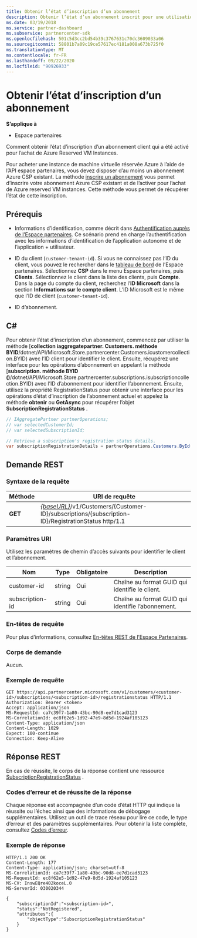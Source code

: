 ```yaml
---
title: Obtenir l’état d’inscription d’un abonnement
description: Obtenir l’état d’un abonnement inscrit pour une utilisation avec Azure Reserved VM Instances.
ms.date: 03/19/2018
ms.service: partner-dashboard
ms.subservice: partnercenter-sdk
ms.openlocfilehash: 501c5d3cc2bd54b39c3767631c70dc3609033a06
ms.sourcegitcommit: 58801b7a09c19ce57617ec4181a008a673b725f0
ms.translationtype: MT
ms.contentlocale: fr-FR
ms.lasthandoff: 09/22/2020
ms.locfileid: "90926933"
---
```

# <a name="get-subscription-registration-status"></a>Obtenir l’état d’inscription d’un abonnement

**S’applique à**

- Espace partenaires

Comment obtenir l’état d’inscription d’un abonnement client qui a été activé pour l’achat de Azure Reserved VM Instances.

Pour acheter une instance de machine virtuelle réservée Azure à l’aide de l’API espace partenaires, vous devez disposer d’au moins un abonnement Azure CSP existant. La méthode [inscrire un abonnement](register-a-subscription.md) vous permet d’inscrire votre abonnement Azure CSP existant et de l’activer pour l’achat de Azure reserved VM instances. Cette méthode vous permet de récupérer l’état de cette inscription.

## <a name="prerequisites"></a>Prérequis

- Informations d’identification, comme décrit dans [Authentification auprès de l’Espace partenaires](partner-center-authentication.md). Ce scénario prend en charge l’authentification avec les informations d’identification de l’application autonome et de l’application + utilisateur.

- ID du client (`customer-tenant-id`). Si vous ne connaissez pas l’ID du client, vous pouvez le rechercher dans le [tableau de bord](https://partner.microsoft.com/dashboard) de l’Espace partenaires. Sélectionnez **CSP** dans le menu Espace partenaires, puis **Clients**. Sélectionnez le client dans la liste des clients, puis **Compte**. Dans la page du compte du client, recherchez l’**ID Microsoft** dans la section **Informations sur le compte client**. L’ID Microsoft est le même que l’ID de client (`customer-tenant-id`).

- ID d’abonnement.

## <a name="c"></a>C\#

Pour obtenir l’état d’inscription d’un abonnement, commencez par utiliser la méthode [**collection iaggregatepartner. Customers. méthode BYID**/dotnet/API/Microsoft.Store.partnercenter.Customers.icustomercollection.BYID) avec l’ID client pour identifier le client. Ensuite, récupérez une interface pour les opérations d’abonnement en appelant la méthode [**subscription. méthode BYID ()**/dotnet/API/Microsoft.Store.partnercenter.subscriptions.isubscriptioncollection.BYID) avec l’ID d’abonnement pour identifier l’abonnement. Ensuite, utilisez la propriété RegistrationStatus pour obtenir une interface pour les opérations d’état d’inscription de l’abonnement actuel et appelez la méthode **obtenir** ou **GetAsync** pour récupérer l’objet **SubscriptionRegistrationStatus** .

``` csharp
// IAggregatePartner partnerOperations;
// var selectedCustomerId;
// var selectedSubscriptionId;

// Retrieve a subscription's registration status details.
var subscriptionRegistrationDetails = partnerOperations.Customers.ById(selectedCustomerId).Subscriptions.ById(selectedSubscriptionId).RegistrationStatus.Get();
```

## <a name="rest-request"></a>Demande REST

### <a name="request-syntax"></a>Syntaxe de la requête

| Méthode    | URI de requête                                                                                                                        |
|-----------|------------------------------------------------------------------------------------------------------------------------------------|
| **GET**  | [*{baseURL}*](partner-center-rest-urls.md)/v1/Customers/{Customer-ID}/subscriptions/{subscription-ID}/RegistrationStatus http/1.1 |

### <a name="uri-parameters"></a>Paramètres URI

Utilisez les paramètres de chemin d’accès suivants pour identifier le client et l’abonnement.

| Nom                    | Type       | Obligatoire | Description                                                   |
|-------------------------|------------|----------|---------------------------------------------------------------|
| customer-id             | string     | Oui      | Chaîne au format GUID qui identifie le client.         |
| subscription-id         | string     | Oui      | Chaîne au format GUID qui identifie l’abonnement.     |

### <a name="request-headers"></a>En-têtes de requête

Pour plus d’informations, consultez [En-têtes REST de l’Espace Partenaires](headers.md).

### <a name="request-body"></a>Corps de demande

Aucun.

### <a name="request-example"></a>Exemple de requête

```http
GET https://api.partnercenter.microsoft.com/v1/customers/<customer-id>/subscriptions/<subscription-id>/registrationstatus HTTP/1.1
Authorization: Bearer <token>
Accept: application/json
MS-RequestId: ca7c39f7-1a80-43bc-90d8-ee7d1cad3123
MS-CorrelationId: ec8f62e5-1d92-47e9-8d5d-1924af105123
Content-Type: application/json
Content-Length: 1029
Expect: 100-continue
Connection: Keep-Alive
```

## <a name="rest-response"></a>Réponse REST

En cas de réussite, le corps de la réponse contient une ressource [SubscriptionRegistrationStatus](subscription-resources.md#subscriptionregistrationstatus) .

### <a name="response-success-and-error-codes"></a>Codes d’erreur et de réussite de la réponse

Chaque réponse est accompagnée d’un code d’état HTTP qui indique la réussite ou l’échec ainsi que des informations de débogage supplémentaires. Utilisez un outil de trace réseau pour lire ce code, le type d’erreur et des paramètres supplémentaires. Pour obtenir la liste complète, consultez [Codes d’erreur](error-codes.md).

### <a name="response-example"></a>Exemple de réponse

```http
HTTP/1.1 200 OK
Content-Length: 177
Content-Type: application/json; charset=utf-8
MS-CorrelationId: ca7c39f7-1a80-43bc-90d8-ee7d1cad3123
MS-RequestId: ec8f62e5-1d92-47e9-8d5d-1924af105123
MS-CV: InswEQre402koceL.0
MS-ServerId: 030020344

{
    "subscriptionId":"<subscription-id>",
    "status":"NotRegistered",
    "attributes":{
        "objectType":"SubscriptionRegistrationStatus"
    }
}
```
